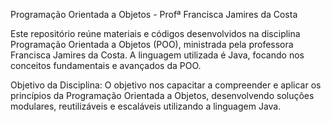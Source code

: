 Programação Orientada a Objetos - Profª Francisca Jamires da Costa

Este repositório reúne materiais e códigos desenvolvidos na disciplina Programação Orientada a Objetos (POO),
ministrada pela professora Francisca Jamires da Costa. A linguagem utilizada é Java, focando nos conceitos fundamentais e avançados da POO.

Objetivo da Disciplina:
O objetivo nos capacitar a compreender e aplicar os princípios da Programação Orientada a Objetos, 
desenvolvendo soluções modulares, reutilizáveis e escaláveis utilizando a linguagem Java.
